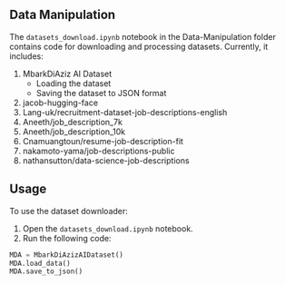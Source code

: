 ## Data Manipulation

The `datasets_download.ipynb` notebook in the Data-Manipulation folder contains code for downloading and processing datasets. Currently, it includes:

1. MbarkDiAziz AI Dataset
   - Loading the dataset
   - Saving the dataset to JSON format
2. jacob-hugging-face
3. Lang-uk/recruitment-dataset-job-descriptions-english
4. Aneeth/job_description_7k
5. Aneeth/job_description_10k
6. Cnamuangtoun/resume-job-description-fit
7. nakamoto-yama/job-descriptions-public
8. nathansutton/data-science-job-descriptions

## Usage

To use the dataset downloader:

1. Open the `datasets_download.ipynb` notebook.
2. Run the following code:

```python
MDA = MbarkDiAzizAIDataset()
MDA.load_data()
MDA.save_to_json()
